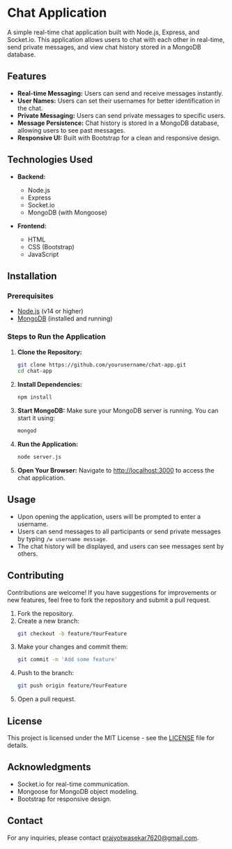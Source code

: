 # Chat Application

A simple real-time chat application built with Node.js, Express, and Socket.io. This application allows users to chat with each other in real-time, send private messages, and view chat history stored in a MongoDB database.

## Features

- **Real-time Messaging:** Users can send and receive messages instantly.
- **User Names:** Users can set their usernames for better identification in the chat.
- **Private Messaging:** Users can send private messages to specific users.
- **Message Persistence:** Chat history is stored in a MongoDB database, allowing users to see past messages.
- **Responsive UI:** Built with Bootstrap for a clean and responsive design.

## Technologies Used

- **Backend:**
  - Node.js
  - Express
  - Socket.io
  - MongoDB (with Mongoose)

- **Frontend:**
  - HTML
  - CSS (Bootstrap)
  - JavaScript

## Installation

### Prerequisites

- [Node.js](https://nodejs.org/) (v14 or higher)
- [MongoDB](https://www.mongodb.com/try/download/community) (installed and running)

### Steps to Run the Application

1. **Clone the Repository:**
   ```bash
   git clone https://github.com/yourusername/chat-app.git
   cd chat-app
   ```

2. **Install Dependencies:**
   ```bash
   npm install
   ```

3. **Start MongoDB:**
   Make sure your MongoDB server is running. You can start it using:
   ```bash
   mongod
   ```

4. **Run the Application:**
   ```bash
   node server.js
   ```

5. **Open Your Browser:**
   Navigate to [http://localhost:3000](http://localhost:3000) to access the chat application.

## Usage

- Upon opening the application, users will be prompted to enter a username.
- Users can send messages to all participants or send private messages by typing `/w username message`.
- The chat history will be displayed, and users can see messages sent by others.

## Contributing

Contributions are welcome! If you have suggestions for improvements or new features, feel free to fork the repository and submit a pull request.

1. Fork the repository.
2. Create a new branch:
   ```bash
   git checkout -b feature/YourFeature
   ```
3. Make your changes and commit them:
   ```bash
   git commit -m 'Add some feature'
   ```
4. Push to the branch:
   ```bash
   git push origin feature/YourFeature
   ```
5. Open a pull request.

## License

This project is licensed under the MIT License - see the [LICENSE](LICENSE) file for details.

## Acknowledgments

- Socket.io for real-time communication.
- Mongoose for MongoDB object modeling.
- Bootstrap for responsive design.

## Contact

For any inquiries, please contact prajyotwasekar7620@gmail.com.
